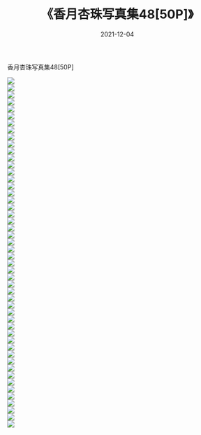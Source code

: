 ﻿---
layout: post
title:  《香月杏珠写真集48[50P]》
date:   2021-12-04
img: http://img.660000.xyz/Sharelink/性感/2021/香月杏珠写真集48[50P]/000.jpg
categories: [美女, 清纯, 唯美]
---

香月杏珠写真集48[50P]

  ![](http://img.660000.xyz/Sharelink/性感/2021/香月杏珠写真集48[50P]/001.jpg) <br> ![](http://img.660000.xyz/Sharelink/性感/2021/香月杏珠写真集48[50P]/002.jpg) <br> ![](http://img.660000.xyz/Sharelink/性感/2021/香月杏珠写真集48[50P]/003.jpg) <br> ![](http://img.660000.xyz/Sharelink/性感/2021/香月杏珠写真集48[50P]/004.jpg) <br> ![](http://img.660000.xyz/Sharelink/性感/2021/香月杏珠写真集48[50P]/005.jpg) <br> ![](http://img.660000.xyz/Sharelink/性感/2021/香月杏珠写真集48[50P]/006.jpg) <br> ![](http://img.660000.xyz/Sharelink/性感/2021/香月杏珠写真集48[50P]/007.jpg) <br> ![](http://img.660000.xyz/Sharelink/性感/2021/香月杏珠写真集48[50P]/008.jpg) <br> ![](http://img.660000.xyz/Sharelink/性感/2021/香月杏珠写真集48[50P]/009.jpg) <br> ![](http://img.660000.xyz/Sharelink/性感/2021/香月杏珠写真集48[50P]/010.jpg) <br> ![](http://img.660000.xyz/Sharelink/性感/2021/香月杏珠写真集48[50P]/011.jpg) <br> ![](http://img.660000.xyz/Sharelink/性感/2021/香月杏珠写真集48[50P]/012.jpg) <br> ![](http://img.660000.xyz/Sharelink/性感/2021/香月杏珠写真集48[50P]/013.jpg) <br> ![](http://img.660000.xyz/Sharelink/性感/2021/香月杏珠写真集48[50P]/014.jpg) <br> ![](http://img.660000.xyz/Sharelink/性感/2021/香月杏珠写真集48[50P]/015.jpg) <br> ![](http://img.660000.xyz/Sharelink/性感/2021/香月杏珠写真集48[50P]/016.jpg) <br> ![](http://img.660000.xyz/Sharelink/性感/2021/香月杏珠写真集48[50P]/017.jpg) <br> ![](http://img.660000.xyz/Sharelink/性感/2021/香月杏珠写真集48[50P]/018.jpg) <br> ![](http://img.660000.xyz/Sharelink/性感/2021/香月杏珠写真集48[50P]/019.jpg) <br> ![](http://img.660000.xyz/Sharelink/性感/2021/香月杏珠写真集48[50P]/020.jpg) <br> ![](http://img.660000.xyz/Sharelink/性感/2021/香月杏珠写真集48[50P]/021.jpg) <br> ![](http://img.660000.xyz/Sharelink/性感/2021/香月杏珠写真集48[50P]/022.jpg) <br> ![](http://img.660000.xyz/Sharelink/性感/2021/香月杏珠写真集48[50P]/023.jpg) <br> ![](http://img.660000.xyz/Sharelink/性感/2021/香月杏珠写真集48[50P]/024.jpg) <br> ![](http://img.660000.xyz/Sharelink/性感/2021/香月杏珠写真集48[50P]/025.jpg) <br> ![](http://img.660000.xyz/Sharelink/性感/2021/香月杏珠写真集48[50P]/026.jpg) <br> ![](http://img.660000.xyz/Sharelink/性感/2021/香月杏珠写真集48[50P]/027.jpg) <br> ![](http://img.660000.xyz/Sharelink/性感/2021/香月杏珠写真集48[50P]/028.jpg) <br> ![](http://img.660000.xyz/Sharelink/性感/2021/香月杏珠写真集48[50P]/029.jpg) <br> ![](http://img.660000.xyz/Sharelink/性感/2021/香月杏珠写真集48[50P]/030.jpg) <br> ![](http://img.660000.xyz/Sharelink/性感/2021/香月杏珠写真集48[50P]/031.jpg) <br> ![](http://img.660000.xyz/Sharelink/性感/2021/香月杏珠写真集48[50P]/032.jpg) <br> ![](http://img.660000.xyz/Sharelink/性感/2021/香月杏珠写真集48[50P]/033.jpg) <br> ![](http://img.660000.xyz/Sharelink/性感/2021/香月杏珠写真集48[50P]/034.jpg) <br> ![](http://img.660000.xyz/Sharelink/性感/2021/香月杏珠写真集48[50P]/035.jpg) <br> ![](http://img.660000.xyz/Sharelink/性感/2021/香月杏珠写真集48[50P]/036.jpg) <br> ![](http://img.660000.xyz/Sharelink/性感/2021/香月杏珠写真集48[50P]/037.jpg) <br> ![](http://img.660000.xyz/Sharelink/性感/2021/香月杏珠写真集48[50P]/038.jpg) <br> ![](http://img.660000.xyz/Sharelink/性感/2021/香月杏珠写真集48[50P]/039.jpg) <br> ![](http://img.660000.xyz/Sharelink/性感/2021/香月杏珠写真集48[50P]/040.jpg) <br> ![](http://img.660000.xyz/Sharelink/性感/2021/香月杏珠写真集48[50P]/041.jpg) <br> ![](http://img.660000.xyz/Sharelink/性感/2021/香月杏珠写真集48[50P]/042.jpg) <br> ![](http://img.660000.xyz/Sharelink/性感/2021/香月杏珠写真集48[50P]/043.jpg) <br> ![](http://img.660000.xyz/Sharelink/性感/2021/香月杏珠写真集48[50P]/044.jpg) <br> ![](http://img.660000.xyz/Sharelink/性感/2021/香月杏珠写真集48[50P]/045.jpg) <br> ![](http://img.660000.xyz/Sharelink/性感/2021/香月杏珠写真集48[50P]/046.jpg) <br> ![](http://img.660000.xyz/Sharelink/性感/2021/香月杏珠写真集48[50P]/047.jpg) <br> ![](http://img.660000.xyz/Sharelink/性感/2021/香月杏珠写真集48[50P]/048.jpg) <br> ![](http://img.660000.xyz/Sharelink/性感/2021/香月杏珠写真集48[50P]/049.jpg) <br> ![](http://img.660000.xyz/Sharelink/性感/2021/香月杏珠写真集48[50P]/050.jpg) <br>